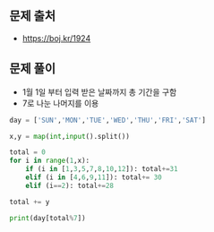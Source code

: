 ## 문제 출처

- https://boj.kr/1924

## 문제 풀이

- 1월 1일 부터 입력 받은 날짜까지 총 기간을 구함
- 7로 나눈 나머지를 이용

```python
day = ['SUN','MON','TUE','WED','THU','FRI','SAT']

x,y = map(int,input().split())

total = 0
for i in range(1,x):
    if (i in [1,3,5,7,8,10,12]): total+=31
    elif (i in [4,6,9,11]): total+= 30
    elif (i==2): total+=28

total += y

print(day[total%7])
```
